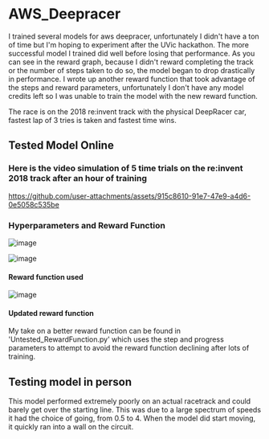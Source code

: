 # AWS_Deepracer


I trained several models for aws deepracer, unfortunately I didn't have a ton of time but I'm hoping to experiment after the UVic hackathon. The more successful model I trained did well before losing that performance. As you can see in the reward graph, because I didn't reward completing the track or the number of steps taken to do so, the model began to drop drastically in performance. I wrote up another reward function that took advantage of the steps and reward parameters, unfortunately I don't have any model credits left so I was unable to train the model with the new reward function.

The race is on the 2018 re:invent track with the physical DeepRacer car, fastest lap of 3 tries is taken and fastest time wins. 

## Tested Model Online
### Here is the video simulation of 5 time trials on the re:invent 2018 track after an hour of training

https://github.com/user-attachments/assets/915c8610-91e7-47e9-a4d6-0e5058c535be


### Hyperparameters and Reward Function
![image](https://github.com/user-attachments/assets/bb6d5c10-c877-41af-beb8-7e8dc1de2fbc)

<img src="https://github.com/user-attachments/assets/16201c07-b9de-4bc4-91d7-aef3bfaf6290" alt="image">


#### Reward function used
![image](https://github.com/user-attachments/assets/d5b5337f-a65a-4883-b6d4-75ff72411e9b)

#### Updated reward function
My take on a better reward function can be found in 'Untested_RewardFunction.py' which uses the step and progress parameters to attempt to avoid the reward function declining after lots of training.

## Testing model in person

This model performed extremely poorly on an actual racetrack and could barely get over the starting line. This was due to a large spectrum of speeds it had the choice of going, from 0.5 to 4. When the model did start moving, it quickly ran into a wall on the circuit. 
